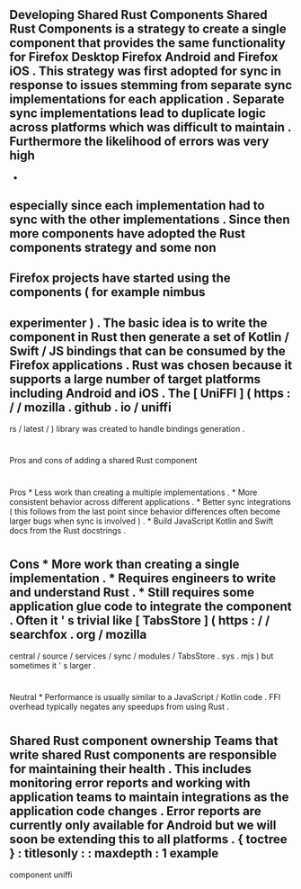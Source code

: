 #
Developing
Shared
Rust
Components
Shared
Rust
Components
is
a
strategy
to
create
a
single
component
that
provides
the
same
functionality
for
Firefox
Desktop
Firefox
Android
and
Firefox
iOS
.
This
strategy
was
first
adopted
for
sync
in
response
to
issues
stemming
from
separate
sync
implementations
for
each
application
.
Separate
sync
implementations
lead
to
duplicate
logic
across
platforms
which
was
difficult
to
maintain
.
Furthermore
the
likelihood
of
errors
was
very
high
-
-
especially
since
each
implementation
had
to
sync
with
the
other
implementations
.
Since
then
more
components
have
adopted
the
Rust
components
strategy
and
some
non
-
Firefox
projects
have
started
using
the
components
(
for
example
nimbus
-
experimenter
)
.
The
basic
idea
is
to
write
the
component
in
Rust
then
generate
a
set
of
Kotlin
/
Swift
/
JS
bindings
that
can
be
consumed
by
the
Firefox
applications
.
Rust
was
chosen
because
it
supports
a
large
number
of
target
platforms
including
Android
and
iOS
.
The
[
UniFFI
]
(
https
:
/
/
mozilla
.
github
.
io
/
uniffi
-
rs
/
latest
/
)
library
was
created
to
handle
bindings
generation
.
#
#
Pros
and
cons
of
adding
a
shared
Rust
component
#
#
#
Pros
*
Less
work
than
creating
a
multiple
implementations
.
*
More
consistent
behavior
across
different
applications
.
*
Better
sync
integrations
(
this
follows
from
the
last
point
since
behavior
differences
often
become
larger
bugs
when
sync
is
involved
)
.
*
Build
JavaScript
Kotlin
and
Swift
docs
from
the
Rust
docstrings
.
#
#
#
Cons
*
More
work
than
creating
a
single
implementation
.
*
Requires
engineers
to
write
and
understand
Rust
.
*
Still
requires
some
application
glue
code
to
integrate
the
component
.
Often
it
'
s
trivial
like
[
TabsStore
]
(
https
:
/
/
searchfox
.
org
/
mozilla
-
central
/
source
/
services
/
sync
/
modules
/
TabsStore
.
sys
.
mjs
)
but
sometimes
it
'
s
larger
.
#
#
#
Neutral
*
Performance
is
usually
similar
to
a
JavaScript
/
Kotlin
code
.
FFI
overhead
typically
negates
any
speedups
from
using
Rust
.
#
#
Shared
Rust
component
ownership
Teams
that
write
shared
Rust
components
are
responsible
for
maintaining
their
health
.
This
includes
monitoring
error
reports
and
working
with
application
teams
to
maintain
integrations
as
the
application
code
changes
.
Error
reports
are
currently
only
available
for
Android
but
we
will
soon
be
extending
this
to
all
platforms
.
{
toctree
}
:
titlesonly
:
:
maxdepth
:
1
example
-
component
uniffi

